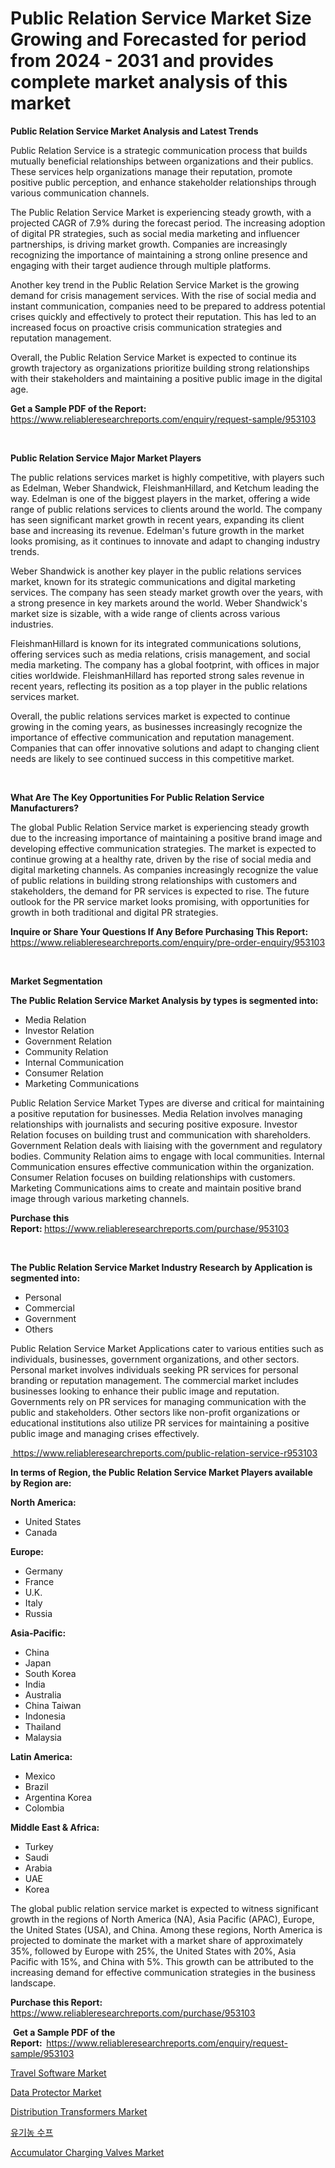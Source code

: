 <p><h1>Public Relation Service Market Size Growing and Forecasted for period from 2024 - 2031 and provides complete market analysis of this market</h1></p><p><strong>Public Relation Service Market Analysis and Latest Trends</strong></p>
<p><p>Public Relation Service is a strategic communication process that builds mutually beneficial relationships between organizations and their publics. These services help organizations manage their reputation, promote positive public perception, and enhance stakeholder relationships through various communication channels.</p><p>The Public Relation Service Market is experiencing steady growth, with a projected CAGR of 7.9% during the forecast period. The increasing adoption of digital PR strategies, such as social media marketing and influencer partnerships, is driving market growth. Companies are increasingly recognizing the importance of maintaining a strong online presence and engaging with their target audience through multiple platforms.</p><p>Another key trend in the Public Relation Service Market is the growing demand for crisis management services. With the rise of social media and instant communication, companies need to be prepared to address potential crises quickly and effectively to protect their reputation. This has led to an increased focus on proactive crisis communication strategies and reputation management.</p><p>Overall, the Public Relation Service Market is expected to continue its growth trajectory as organizations prioritize building strong relationships with their stakeholders and maintaining a positive public image in the digital age.</p></p>
<p><strong>Get a Sample PDF of the Report:&nbsp;</strong> <a href="https://www.reliableresearchreports.com/enquiry/request-sample/953103">https://www.reliableresearchreports.com/enquiry/request-sample/953103</a></p>
<p>&nbsp;</p>
<p><strong>Public Relation Service Major Market Players</strong></p>
<p><p>The public relations services market is highly competitive, with players such as Edelman, Weber Shandwick, FleishmanHillard, and Ketchum leading the way. Edelman is one of the biggest players in the market, offering a wide range of public relations services to clients around the world. The company has seen significant market growth in recent years, expanding its client base and increasing its revenue. Edelman's future growth in the market looks promising, as it continues to innovate and adapt to changing industry trends.</p><p>Weber Shandwick is another key player in the public relations services market, known for its strategic communications and digital marketing services. The company has seen steady market growth over the years, with a strong presence in key markets around the world. Weber Shandwick's market size is sizable, with a wide range of clients across various industries.</p><p>FleishmanHillard is known for its integrated communications solutions, offering services such as media relations, crisis management, and social media marketing. The company has a global footprint, with offices in major cities worldwide. FleishmanHillard has reported strong sales revenue in recent years, reflecting its position as a top player in the public relations services market.</p><p>Overall, the public relations services market is expected to continue growing in the coming years, as businesses increasingly recognize the importance of effective communication and reputation management. Companies that can offer innovative solutions and adapt to changing client needs are likely to see continued success in this competitive market.</p></p>
<p>&nbsp;</p>
<p><strong>What Are The Key Opportunities For Public Relation Service Manufacturers?</strong></p>
<p><p>The global Public Relation Service market is experiencing steady growth due to the increasing importance of maintaining a positive brand image and developing effective communication strategies. The market is expected to continue growing at a healthy rate, driven by the rise of social media and digital marketing channels. As companies increasingly recognize the value of public relations in building strong relationships with customers and stakeholders, the demand for PR services is expected to rise. The future outlook for the PR service market looks promising, with opportunities for growth in both traditional and digital PR strategies.</p></p>
<p><strong>Inquire or Share Your Questions If Any Before Purchasing This Report:</strong> <a href="https://www.reliableresearchreports.com/enquiry/pre-order-enquiry/953103">https://www.reliableresearchreports.com/enquiry/pre-order-enquiry/953103</a></p>
<p>&nbsp;</p>
<p><strong>Market Segmentation</strong></p>
<p><strong>The Public Relation Service Market Analysis by types is segmented into:</strong></p>
<p><ul><li>Media Relation</li><li>Investor Relation</li><li>Government Relation</li><li>Community Relation</li><li>Internal Communication</li><li>Consumer Relation</li><li>Marketing Communications</li></ul></p>
<p><p>Public Relation Service Market Types are diverse and critical for maintaining a positive reputation for businesses. Media Relation involves managing relationships with journalists and securing positive exposure. Investor Relation focuses on building trust and communication with shareholders. Government Relation deals with liaising with the government and regulatory bodies. Community Relation aims to engage with local communities. Internal Communication ensures effective communication within the organization. Consumer Relation focuses on building relationships with customers. Marketing Communications aims to create and maintain positive brand image through various marketing channels.</p></p>
<p><strong>Purchase this Report:&nbsp;</strong><a href="https://www.reliableresearchreports.com/purchase/953103">https://www.reliableresearchreports.com/purchase/953103</a></p>
<p>&nbsp;</p>
<p><strong>The Public Relation Service Market Industry Research by Application is segmented into:</strong></p>
<p><ul><li>Personal</li><li>Commercial</li><li>Government</li><li>Others</li></ul></p>
<p><p>Public Relation Service Market Applications cater to various entities such as individuals, businesses, government organizations, and other sectors. Personal market involves individuals seeking PR services for personal branding or reputation management. The commercial market includes businesses looking to enhance their public image and reputation. Governments rely on PR services for managing communication with the public and stakeholders. Other sectors like non-profit organizations or educational institutions also utilize PR services for maintaining a positive public image and managing crises effectively.</p></p>
<p><a href="https://www.reliableresearchreports.com/public-relation-service-r953103">&nbsp;https://www.reliableresearchreports.com/public-relation-service-r953103</a></p>
<p><strong>In terms of Region, the Public Relation Service Market Players available by Region are:</strong></p>
<p>
    <p> <strong> North America: </strong>
        <ul>
            <li>United States</li>
            <li>Canada</li>
        </ul>
        </p> 
    <p> <strong> Europe: </strong>
        <ul>
            <li>Germany</li>
            <li>France</li>
            <li>U.K.</li>
            <li>Italy</li>
            <li>Russia</li>
        </ul>
        </p> 
    <p> <strong> Asia-Pacific: </strong>
        <ul>
            <li>China</li>
            <li>Japan</li>
            <li>South Korea</li>
            <li>India</li>
            <li>Australia</li>
            <li>China Taiwan</li>
            <li>Indonesia</li>
            <li>Thailand</li>
            <li>Malaysia</li>
        </ul>
        </p> 
    <p> <strong> Latin America: </strong>
        <ul>
            <li>Mexico</li>
            <li>Brazil</li>
            <li>Argentina Korea</li>
            <li>Colombia</li>
        </ul>
        </p> 
    <p> <strong> Middle East & Africa: </strong>
        <ul>
            <li>Turkey</li>
            <li>Saudi</li>
            <li>Arabia</li>
            <li>UAE</li>
            <li>Korea</li>
        </ul>
    </p>
    </p>
<p><p>The global public relation service market is expected to witness significant growth in the regions of North America (NA), Asia Pacific (APAC), Europe, the United States (USA), and China. Among these regions, North America is projected to dominate the market with a market share of approximately 35%, followed by Europe with 25%, the United States with 20%, Asia Pacific with 15%, and China with 5%. This growth can be attributed to the increasing demand for effective communication strategies in the business landscape.</p></p>
<p><strong>Purchase this Report: </strong><a href="https://www.reliableresearchreports.com/purchase/953103">https://www.reliableresearchreports.com/purchase/953103</a></p>
<p>&nbsp;<strong>Get a Sample PDF of the Report:&nbsp;&nbsp;</strong><a href="https://www.reliableresearchreports.com/enquiry/request-sample/953103">https://www.reliableresearchreports.com/enquiry/request-sample/953103</a></p>
<p><strong></strong></p>
<p><p><a href="https://github.com/kufem1/Market-Research-Report-List-2/blob/main/travel-software-market.md">Travel Software Market</a></p><p><a href="https://github.com/kosella/Market-Research-Report-List-3/blob/main/data-protector-market.md">Data Protector Market</a></p><p><a href="https://www.linkedin.com/pulse/distribution-transformers-market-analysis-sze-forecasted-period-gvruf?trackingId=Wys1rncu6X5PeuDC7%2BrBew%3D%3D">Distribution Transformers Market</a></p><p><a href="https://github.com/chupp85/Market-Research-Report-List-1/blob/main/554991951358.md">유기농 수프</a></p><p><a href="https://www.linkedin.com/pulse/accumulator-charging-valves-market-share-evolution-growth-trends-edwxf?trackingId=K7fHJPp%2Fyhsgpa4kzOzOtg%3D%3D">Accumulator Charging Valves Market</a></p></p>